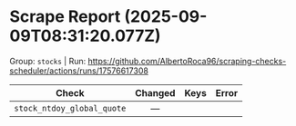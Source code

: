 # Scrape Report (2025-09-09T08:31:20.077Z)

Group: `stocks`  |  Run: https://github.com/AlbertoRoca96/scraping-checks-scheduler/actions/runs/17576617308

| Check | Changed | Keys | Error |
|---|:---:|:--|:--|
| `stock_ntdoy_global_quote` | — |  |  |
